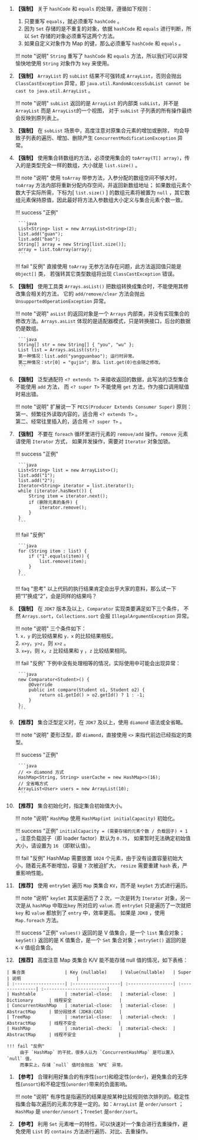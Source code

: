 1. **【强制】**  关于 `hashCode` 和 `equals` 的处理，遵循如下规则：

    1. 只要重写 `equals`，就必须重写 `hashCode` 。
    1. 因为 `Set` 存储的是不重复的对象，依据 `hashCode` 和 `equals` 进行判断，所以 `Set` 存储的对象必须重写这两个方法。
    1. 如果自定义对象作为 Map 的键，那么必须重写 `hashCode` 和 `equals` 。

    !!! note "说明"
        `String` 重写了 `hashCode` 和 `equals` 方法，所以我们可以非常愉快地使用 `String` 对象作为 `key` 来使用。

1. **【强制】**  `ArrayList` 的 `subList` 结果不可强转成 `ArrayList`，否则会抛出 `ClassCastException` 
异常，即 `java.util.RandomAccessSubList cannot be cast to java.util.ArrayList` 。

    !!! note "说明"
            `subList` 返回的是 `ArrayList` 的内部类 `subList`，并不是 `ArrayList` 而是 `ArrayList`的一个视图，
            对于 `subList` 子列表的所有操作最终会反映到原列表上。

1. **【强制】**  在 `subList` 场景中，高度注意对原集合元素的增加或删除，
均会导致子列表的遍历、增加、删除产生 `ConcurrentModificationException` 异常。

1. **【强制】**  使用集合转数组的方法，必须使用集合的 `toArray(T[] array)`，传入的是类型完全一样的数组，大小就是 `list.size()` 。

    !!! note "说明"
        使用 `toArray` 带参方法，入参分配的数组空间不够大时， `toArray` 方法内部将重新分配内存空间，并返回新数组地址；
        如果数组元素个数大于实际所需，下标为[ `list.size()` ] 的数组元素将被置为 `null` ，其它数组元素保持原值，因此最好将方法入参数组大小定义与集合元素个数一致。

    !!! success "正例"

        ```java
        List<String> list = new ArrayList<String>(2);
        list.add("guan");
        list.add("bao");
        String[] array = new String[list.size()];
        array = list.toArray(array);
        ```

    !!! fail "反例"
        直接使用 `toArray` 无参方法存在问题，此方法返回值只能是 `Object[]` 类，
        若强转其它类型数组将出现 `ClassCastException` 错误。

1. **【强制】**  使用工具类 `Arrays.asList()` 把数组转换成集合时，不能使用其修改集合相关的方法，
它的 `add/remove/clear` 方法会抛出 `UnsupportedOperationException` 异常。

    !!! note "说明"
        `asList` 的返回对象是一个 `Arrays` 内部类，并没有实现集合的修改方法。`Arrays.asList` 体现的是适配器模式，只是转换接口，后台的数据仍是数组。

        ```java
        String[] str = new String[] { "you", "wu" };
        List list = Arrays.asList(str);
        第一种情况：list.add("yangguanbao"); 运行时异常。
        第二种情况：str[0] = "gujin"; 那么 list.get(0)也会随之修改。
        ```

1. **【强制】**  泛型通配符 `<? extends T>` 来接收返回的数据，此写法的泛型集合不能使用 `add` 方法，
而 `<? super T>` 不能使用 `get` 方法，作为接口调用赋值时易出错。

    !!! note "说明"
        扩展说一下 `PECS(Producer Extends Consumer Super)` 原则：
        第一、频繁往外读取内容的，适合用 `<? extends T>` 。  
        第二、经常往里插入的，适合用 `<? super T>` 。  

1. **【强制】**  不要在 `foreach` 循环里进行元素的 `remove/add` 操作。`remove` 元素请使用 `Iterator` 方式，
如果并发操作，需要对 `Iterator` 对象加锁。

    !!! success "正例"

        ```java
        List<String> list = new ArrayList<>();
        list.add("1");
        list.add("2");
        Iterator<String> iterator = list.iterator();
        while (iterator.hasNext()) {
            String item = iterator.next();
            if (删除元素的条件) {
                iterator.remove();
            }
        }
        ```

    !!! fail "反例"

        ```java
        for (String item : list) {
            if ("1".equals(item)) {
                list.remove(item);
            }
        }
        ```

    !!! faq "思考"
        以上代码的执行结果肯定会出乎大家的意料，那么试一下把“1”换成“2”，会是同样的结果吗？

1. **【强制】**   在 `JDK7` 版本及以上，`Comparator` 实现类要满足如下三个条件，
不然 `Arrays.sort`，`Collections.sort` 会报 `IllegalArgumentException` 异常。

    !!! note "说明"
        三个条件如下：  
             1. `x，y` 的比较结果和 `y，x` 的比较结果相反。  
             2. `x>y`，`y>z`，则 `x>z` 。  
             3. `x=y`，则 `x`，`z` 比较结果和 `y` ，`z` 比较结果相同。  

    !!! fail "反例"
        下例中没有处理相等的情况，实际使用中可能会出现异常：

        ```java
        new Comparator<Student>() {
            @Override
            public int compare(Student o1, Student o2) {
                return o1.getId() > o2.getId() ? 1 : -1;
            }
        };        
        ```

1. **【推荐】** 集合泛型定义时，在 `JDK7` 及以上，使用 `diamond` 语法或全省略。

    !!! note "说明"
        菱形泛型，即 `diamond`，直接使用 `<>` 来指代前边已经指定的类型。

    !!! success "正例"

        ```java
        // <> diamond 方式
        HashMap<String, String> userCache = new HashMap<>(16);
        // 全省略方式
        ArrayList<User> users = new ArrayList(10);
        ```

1. **【推荐】** 集合初始化时，指定集合初始值大小。

    !!! note "说明"
        `HashMap` 使用 `HashMap(int initialCapacity)` 初始化。

    !!! success "正例"
        `initialCapacity = (需要存储的元素个数 / 负载因子) + 1` 。注意负载因子（即 loader factor）默认为 `0.75`，
        如果暂时无法确定初始值大小，请设置为 `16` （即默认值）。

    !!! fail "反例"
        HashMap 需要放置 `1024` 个元素，由于没有设置容量初始大小，随着元素不断增加，容量 `7` 次被迫扩大，
        `resize` 需要重建 `hash` 表，严重影响性能。

1. **【推荐】** 使用 `entrySet` 遍历 `Map` 类集合 `KV`，而不是 `keySet` 方式进行遍历。

    !!! note "说明"
        `keySet` 其实是遍历了 2 次，一次是转为 `Iterator` 对象，另一次是从 `hashMap` 中取出`key` 所对应的 `value`.
        而 `entrySet` 只是遍历了一次就把 `key` 和 `value` 都放到了 `entry` 中，效率更高。
        如果是 `JDK8` ，使用 `Map.foreach` 方法。

    !!! success "正例"
        `values()` 返回的是 V 值集合，是一个 `list` 集合对象；
        `keySet()` 返回的是 K 值集合，是一个 `Set` 集合对象；`entrySet()` 返回的是 `K-V` 值组合集合。

1. **【推荐】** 高度注意 Map 类集合 K/V 能不能存储 null 值的情况，如下表格：
<!-- markdownlint-disable MD013 -->
    | 集合类               | Key (nullable)     | Value(nullable)   | Super           | 说明                     |
    | :-------------------| :------------------| :-----------------| :---------------| :------------------------|
    | Hashtable           | :material-close:   | :material-close:  | Dictionary      | 线程安全                  |
    | ConcurrentHashMap   | :material-close:   | :material-close:  | AbstractMap     | 锁分段技术（JDK8:CAS）     |
    | TreeMap             | :material-close:   | :material-check:  | AbstractMap     | 线程不安全                |
    | HashMap             | :material-check:   | :material-check:  | AbstractMap     | 线程不安全                |
<!-- markdownlint-enable MD013 -->
    !!! fail "反例"
         由于 `HashMap` 的干扰，很多人认为 `ConcurrentHashMap` 是可以置入 `null` 值，
         而事实上，存储 `null` 值时会抛出 `NPE` 异常。

1. **【参考】** 合理利用好集合的有序性(`sort`)和稳定性(`order`)，避免集合的无序性(`unsort`)和不稳定性(`unorder)`带来的负面影响。

    !!! note "说明"
        有序性是指遍历的结果是按某种比较规则依次排列的。稳定性指集合每次遍历的元素次序是一定的。如：`ArrayList`
        是 `order/unsort` ；`HashMap` 是 `unorder/unsort`；`TreeSet` 是`order/sort`。

1. **【参考】** 利用 `Set` 元素唯一的特性，可以快速对一个集合进行去重操作，避免使用 `List` 的 `contains` 方法进行遍历、对比、去重操作。
